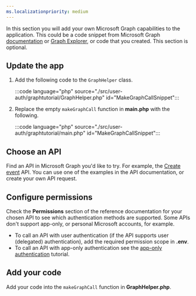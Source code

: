 ```yaml
---
ms.localizationpriority: medium
---
```


<!-- markdownlint-disable MD041 -->

In this section you will add your own Microsoft Graph capabilities to the application. This could be a code snippet from Microsoft Graph [documentation](/graph/api/overview) or [Graph Explorer](https://developer.microsoft.com/graph/graph-explorer), or code that you created. This section is optional.

## Update the app

1. Add the following code to the `GraphHelper` class.

    :::code language="php" source="./src/user-auth/graphtutorial/GraphHelper.php" id="MakeGraphCallSnippet":::

1. Replace the empty `makeGraphCall` function in **main.php** with the following.

    :::code language="php" source="./src/user-auth/graphtutorial/main.php" id="MakeGraphCallSnippet":::

## Choose an API

Find an API in Microsoft Graph you'd like to try. For example, the [Create event](/graph/api/user-post-events) API. You can use one of the examples in the API documentation, or create your own API request.

## Configure permissions

Check the **Permissions** section of the reference documentation for your chosen API to see which authentication methods are supported. Some APIs don't support app-only, or personal Microsoft accounts, for example.

- To call an API with user authentication (if the API supports user (delegated) authentication), add the required permission scope in **.env**.
- To call an API with app-only authentication see the [app-only authentication](/graph/tutorials/php-app-only) tutorial.

## Add your code

Add your code into the `makeGraphCall` function in **GraphHelper.php**.
